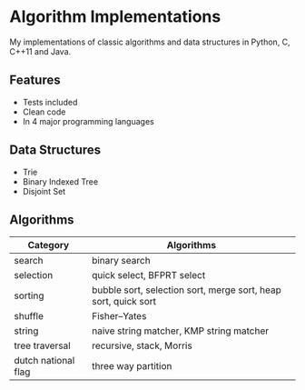 # Algorithm Implementations
My implementations of classic algorithms and data structures in Python, C, C++11 and Java. 

## Features
* Tests included
* Clean code
* In 4 major programming languages

## Data Structures
* Trie
* Binary Indexed Tree
* Disjoint Set

## Algorithms
| Category | Algorithms |
|----------|------------|
| search   | binary search |
| selection| quick select, BFPRT select |
| sorting  | bubble sort, selection sort, merge sort, heap sort, quick sort |
| shuffle  | Fisher–Yates |
| string   | naive string matcher, KMP string matcher |
| tree traversal | recursive, stack, Morris |
| dutch national flag | three way partition |
